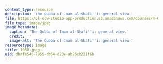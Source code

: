 ```yaml
---
content_type: resource
description: 'The Qubba of Imam al-Shafi''i: general view.'
file: https://ol-ocw-studio-app-production.s3.amazonaws.com/courses/4-615-the-architecture-of-cairo-spring-2002/dbafe5467955de64d23eab26cb221f6b_1050.jpeg
file_type: image/jpeg
image_metadata:
  caption: 'The Qubba of Imam al-Shafi''i: general view.'
  credit: ''
  image-alt: 'The Qubba of Imam al-Shafi''i: general view.'
resourcetype: Image
title: 1050.jpeg
uid: dbafe546-7955-de64-d23e-ab26cb221f6b
---
```

